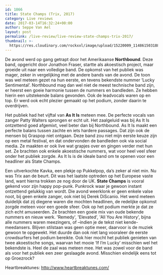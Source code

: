```yaml
---
id: 1866
title: State Champs (Trix, 2017)
category: Live reviews
date: 2017-03-14T16:32:24+00:00
author: Seppe Van Ael
layout: post
permalink: /live-review/live-review-state-champs-trix-2017/
thumbnail: >-
  https://res.cloudinary.com/rockxxl/image/upload/15220009_1148615031886323_6227064647380899619_n.jpg
---
```

De avond werd op gang getrapt door het Amerikaanse **Northbound**. Deze band, opgericht door Jonathon Fraser, startte als akoestisch project, maar groeide uit naar een volledige band. De opkomst van het publiek was mager, zeker in vergelijking met de andere bands van de avond. De toon was wel meteen gezet na hun eerste, en tevens bekendste nummer ‘Lucky Sentimental’. Northbound mag dan wel niet de meest technische band zijn, er heerst een goeie harmonie tussen de nummers en bandleden. Ze hebben hierin een uitstekende balans gevonden. Ook de leadvocals waren op en top. Er werd ook echt plezier gemaakt op het podium, zonder daarin te overdrijven.

Het publiek had het vijftal van **As It Is** meteen mee. De perfecte vocals van zanger Patty Walters sprongen er echt uit. Het zaalgeluid was bij As It Is ontzettend goed afgemixt, veel beter dan bij Northbound. As It Is maakt een perfecte balans tussen zachte en iets hardere passages. Dat zijn ook de mensen bij Graspop niet ontgaan. Deze band zou niet mijn eerste keuze zijn op een metal festival, en dat ondervonden de bandleden ook via social media. Ze maakten er ook live wat grapjes over en gingen verder met hun set. Ze brachten ook enkele akoestische nummers, wat voor heel veel sfeer onder het publiek zorgde. As It Is is de ideale band om te openen voor een headliner als State Champs.

Een uitverkochte Kavka, een plekje op Pukkelpop, da’s zeker al niet min. Nu was Trix aan de beurt. Dit was het laatste optreden op het Europese vaste land, want hierna trokken ze nog door de UK. **State Champs** is vooral gekend voor zijn happy pop-punk. Punkrock waar je gewoon instant ontzettend gelukkig van wordt. Die avond weerklonk er geen enkele valse noot, bij geen enkele zanger, ook niet bij Derek DiScanio. Het werd meteen duidelijk dat zij diegene waren die mochten headlinen, de redelijke opkomst zorgde meteen voor een goede sfeer. Ook op het podium merkte je dat ze zich echt amuseerden. Ze brachten een goeie mix van oude bekende nummers en nieuw werk. 'Remedy', 'Elevated', 'All You Are History', bijna alle nummers waren meezingers, of –indien je de tekst niet kende- meedansers. Blijven stilstaan was geen optie meer, daarvoor is de muziek gewoon te opgewekt. Het duurde dan ook niet lang vooraleer de eerste crowdsurfers het podium bereikte. Ook hier mocht het publiek genieten van twee akoestische songs, waarvan het mooie ‘If I’m Lucky’ misschien wel het bekendste is. Heel de zaal was meteen mee. Het was zowel voor de band als voor het publiek een zeer geslaagde avond. Misschien eindelijk eens tot op Groezrock?

Heartbreaktunes: http://www.heartbreaktunes.com/